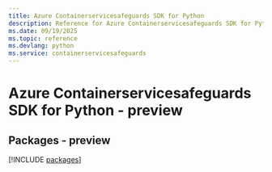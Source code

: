 ```yaml
---
title: Azure Containerservicesafeguards SDK for Python
description: Reference for Azure Containerservicesafeguards SDK for Python
ms.date: 09/19/2025
ms.topic: reference
ms.devlang: python
ms.service: containerservicesafeguards
---
```

# Azure Containerservicesafeguards SDK for Python - preview
## Packages - preview
[!INCLUDE [packages](containerservicesafeguards-index.md)]